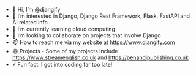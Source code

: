 - 👋 Hi, I’m @djangify
- 👀 I’m interested in Django, Django Rest Framework, Flask, FastAPI and AI related info
- 🌱 I’m currently learning cloud computing
- 💞️ I’m looking to collaborate on projects that involve Django
- 📫 How to reach me via my website at https://www.djangify.com
- 😄 Projects - Some of my projects include https://www.streamenglish.co.uk and https://penandipublishing.co.uk 
- ⚡ Fun fact: I got into coding far too late!

<!---
djangify/djangify is a ✨ special ✨ repository because its `README.md` (this file) appears on your GitHub profile.
You can click the Preview link to take a look at your changes.
--->
